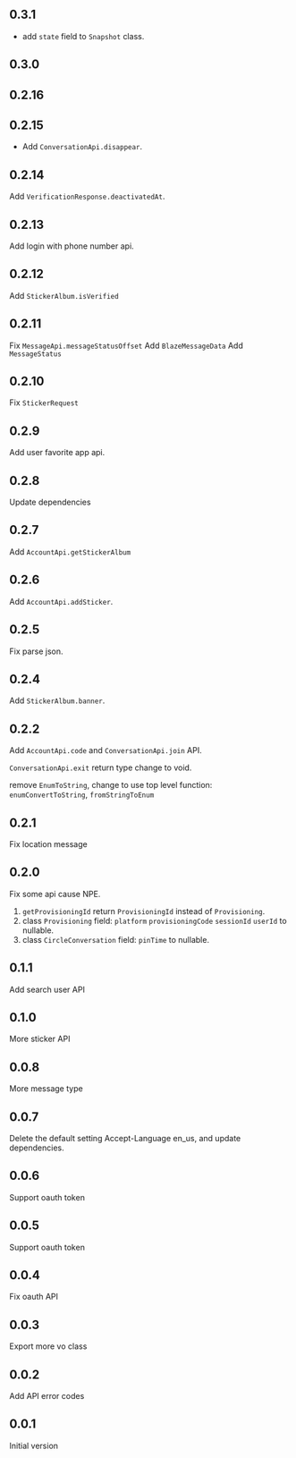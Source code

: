 ## 0.3.1

* add `state` field to `Snapshot` class.

## 0.3.0

## 0.2.16

## 0.2.15

* Add `ConversationApi.disappear`.

## 0.2.14

Add `VerificationResponse.deactivatedAt`.

## 0.2.13

Add login with phone number api.

## 0.2.12
Add `StickerAlbum.isVerified`

## 0.2.11
Fix `MessageApi.messageStatusOffset`
Add `BlazeMessageData`
Add `MessageStatus`

## 0.2.10
Fix `StickerRequest` 

## 0.2.9
Add user favorite app api.

## 0.2.8
Update dependencies

## 0.2.7
Add `AccountApi.getStickerAlbum`

## 0.2.6
Add `AccountApi.addSticker`.

## 0.2.5
Fix parse json.

## 0.2.4
Add `StickerAlbum.banner`.

## 0.2.2
Add `AccountApi.code` and `ConversationApi.join` API.

`ConversationApi.exit` return type change to void. 

remove `EnumToString`, change to use top level function: `enumConvertToString`, `fromStringToEnum`

## 0.2.1
Fix location message

## 0.2.0
Fix some api cause NPE.
1. `getProvisioningId` return `ProvisioningId` instead of `Provisioning`.
2. class `Provisioning` field: `platform` `provisioningCode` `sessionId` `userId` to nullable.
3. class `CircleConversation` field: `pinTime` to nullable.

## 0.1.1
Add search user API

## 0.1.0
More sticker API

## 0.0.8
More message type

## 0.0.7
Delete the default setting Accept-Language en_us, and update dependencies.

## 0.0.6
Support oauth token

## 0.0.5
Support oauth token

## 0.0.4
Fix oauth API

## 0.0.3
Export more vo class

## 0.0.2
Add API error codes

## 0.0.1
Initial version
